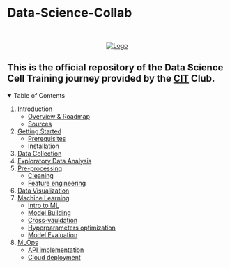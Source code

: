 # Data-Science-Collab
<!-- PROJECT LOGO -->
<br />
<p align="center">
  <a href="#">
    <img src="Assets/Collab1.png" alt="Logo">
  </a>
</p>


<h2>This is the official repository of the Data Science Cell Training journey provided by the <a href="https://web.facebook.com/CIT.INPT">CIT</a> Club.</h2>
<!-- TABLE OF CONTENTS -->
<details open="open">
  <summary>Table of Contents</summary>
  <ol>
    <li>
      <a href="https://github.com/pizasteve/Data-Cell-Training/tree/main/1-Introduction">Introduction</a>
      <ul>
        <li><a href="https://github.com/pizasteve/Data-Science-Cell-Training/blob/main/1-Introduction/Data%20Cell%20-%20Overview%20.pdf">Overview & Roadmap</a></li>
      </ul>
      <ul>
        <li><a href="#https://github.com/pizasteve/Data-Science-Cell-Training/blob/main/1-Introduction/Data%20Cell%20-%20Overview%20.pdf">Sources</a></li>
      </ul>
    </li>
    <li>
      <a href="#https://github.com/pizasteve/Data-Science-Cell-Training/tree/main/2-Getting%20Started">Getting Started</a>
      <ul>
        <li><a href="#prerequisites">Prerequisites</a></li>
        <li><a href="#installation">Installation</a></li>
      </ul>
    </li>
    <li><a href="https://github.com/pizasteve/Data-Science-Cell-Training/tree/main/3-Data%20Collection">Data Collection</a></li>
    <li><a href="#https://github.com/pizasteve/Data-Science-Cell-Training/tree/main/4-Exploratory%20Data%20Analysis">Exploratory Data Analysis</a></li>
    <li><a href="#https://github.com/pizasteve/Data-Science-Cell-Training/tree/main/5-Pre-processing">Pre-processing</a>
            <ul>
        <li><a href="#https://github.com/pizasteve/Data-Science-Cell-Training/blob/main/5-Pre-processing/Data%20Cleaning.ipynb">Cleaning</a></li>
      </ul>
        <ul>
        <li><a href="#https://github.com/pizasteve/Data-Science-Cell-Training/blob/main/5-Pre-processing/Feature%20Engineering.ipynb">Feature engineering</a></li>
      </ul>
    </li>
    <li><a href="#https://github.com/pizasteve/Data-Science-Cell-Training/tree/main/6-Data%20Visualization">Data Visualization</a></li>
    <li><a href="#https://github.com/pizasteve/Data-Science-Cell-Training/tree/main/7-Machine%20Learning">Machine Learning</a>
    <ul>
    <li><a href="#https://github.com/pizasteve/Data-Science-Cell-Training/blob/main/7-Machine%20Learning/Data%20Cell%20-%20Machine%20Learning.pdf">Intro to ML</a></li>
    </ul>
    <ul>
    <li><a href="#https://github.com/pizasteve/Data-Science-Cell-Training/blob/main/7-Machine%20Learning/Classification%20Model.ipynb">Model Building</a></li>
    </ul>
    <ul>
    <li><a href="#Cross-vauldation">Cross-vauldation</a></li>
    </ul>
    <ul>
    <li><a href="#Hyperparameters">Hyperparameters optimization</a></li>
    </ul>
    <ul>
    <li><a href="#evaluation">Model Evaluation</a></li>
    </ul>
    </li>
    <li><a href="#mlops">MLOps</a>
    <ul>
    <li><a href="#api">API implementation</a></li>
    </ul>
    <ul>
    <li><a href="#cloud">Cloud deployment</a></li>
    </ul>
    </li>

  </ol>
</details>




